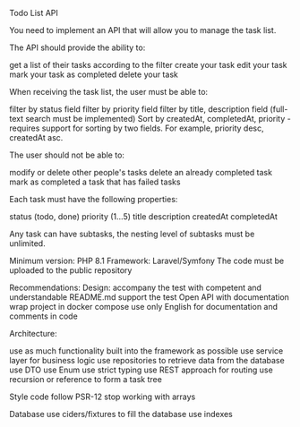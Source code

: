 Todo List API

You need to implement an API that will allow you to manage the task list.

The API should provide the ability to:


get a list of their tasks according to the filter
create your task
edit your task
mark your task as completed
delete your task

When receiving the task list, the user must be able to:


filter by status field
filter by priority field
filter by title, description field (full-text search must be implemented)
Sort by createdAt, completedAt, priority - requires support for sorting by two fields. For example, priority desc, createdAt asc.

The user should not be able to:


modify or delete other people's tasks
delete an already completed task
mark as completed a task that has failed tasks

Each task must have the following properties:


status (todo, done)
priority (1...5)
title
description
createdAt
completedAt

Any task can have subtasks, the nesting level of subtasks must be unlimited.

Minimum version: PHP 8.1
Framework: Laravel/Symfony
The code must be uploaded to the public repository

Recommendations:
Design:
accompany the test with competent and understandable README.md
support the test Open API with documentation
wrap project in docker compose
use only English for documentation and comments in code

Architecture:


use as much functionality built into the framework as possible
use service layer for business logic
use repositories to retrieve data from the database
use DTO
use Enum
use strict typing
use REST approach for routing
use recursion or reference to form a task tree

Style code
follow PSR-12
stop working with arrays

Database
use ciders/fixtures to fill the database
use indexes






